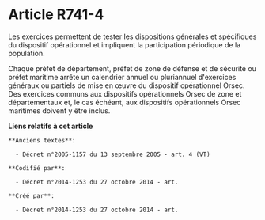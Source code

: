 # Article R741-4

Les exercices permettent de tester les dispositions générales et spécifiques du dispositif opérationnel et impliquent la
participation périodique de la population.

Chaque préfet de département, préfet de zone de défense et de sécurité ou préfet maritime arrête un calendrier annuel ou
pluriannuel d'exercices généraux ou partiels de mise en œuvre du dispositif opérationnel Orsec. Des exercices communs aux
dispositifs opérationnels Orsec de zone et départementaux et, le cas échéant, aux dispositifs opérationnels Orsec maritimes
doivent y être inclus.

**Liens relatifs à cet article**

	**Anciens textes**:

	  - Décret n°2005-1157 du 13 septembre 2005 - art. 4 (VT)

	**Codifié par**:

	  - Décret n°2014-1253 du 27 octobre 2014 - art.

	**Créé par**:

	  - Décret n°2014-1253 du 27 octobre 2014 - art.
